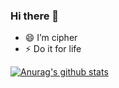 ### Hi there 👋

- 😄 I’m cipher
- ⚡ Do it for life

[![Anurag's github stats](https://github-readme-stats.vercel.app/api?username=yuwengCipher&theme=dark
)](https://github.com/anuraghazra/github-readme-stats)
